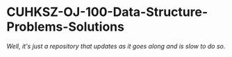 # CUHKSZ-OJ-100-Data-Structure-Problems-Solutions
*Well, it's just a repository that updates as it goes along and is slow to do so.*

